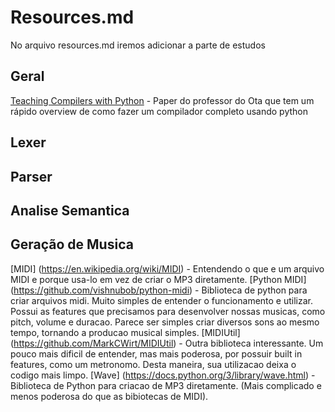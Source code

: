 # Resources.md
No arquivo resources.md iremos adicionar a parte de estudos 

## Geral
[Teaching Compilers with Python](TeachingCompilersWithPython_Paper.pdf) - Paper do professor do Ota que tem um rápido overview de como fazer um compilador completo usando python

## Lexer


## Parser


## Analise Semantica


## Geração de Musica
[MIDI] (https://en.wikipedia.org/wiki/MIDI) - Entendendo o que e um arquivo MIDI e porque usa-lo em vez de criar o MP3 diretamente.
[Python MIDI] (https://github.com/vishnubob/python-midi) - Biblioteca de python para criar arquivos midi. Muito simples de entender o funcionamento e utilizar. Possui as features que precisamos para desenvolver nossas musicas, como pitch, volume e duracao. Parece ser simples criar diversos sons ao mesmo tempo, tornando a producao musical simples.
[MIDIUtil] (https://github.com/MarkCWirt/MIDIUtil) - Outra biblioteca interessante. Um pouco mais dificil de entender, mas mais poderosa, por possuir built in features, como um metronomo. Desta maneira, sua utilizacao deixa o codigo mais limpo.
[Wave] (https://docs.python.org/3/library/wave.html) - Biblioteca de Python para criacao de MP3 diretamente. (Mais complicado e menos poderosa do que as bibiotecas de MIDI).


